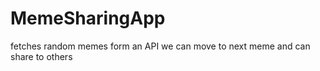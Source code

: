# MemeSharingApp

fetches random memes form an API we can move to next meme and can share to others 
